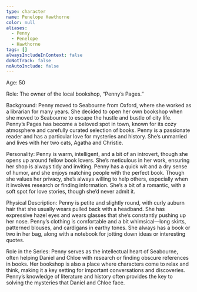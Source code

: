 ```yaml
---
type: character
name: Penelope Hawthorne
color: null
aliases:
  - Penny
  - Penelope
  - Hawthorne
tags: []
alwaysIncludeInContext: false
doNotTrack: false
noAutoInclude: false
---
```

Age: 50

Role: The owner of the local bookshop, “Penny’s Pages.”

Background: Penny moved to Seabourne from Oxford, where she worked as a librarian for many years. She decided to open her own bookshop when she moved to Seabourne to escape the hustle and bustle of city life. Penny’s Pages has become a beloved spot in town, known for its cozy atmosphere and carefully curated selection of books. Penny is a passionate reader and has a particular love for mysteries and history. She’s unmarried and lives with her two cats, Agatha and Christie.

Personality: Penny is warm, intelligent, and a bit of an introvert, though she opens up around fellow book lovers. She’s meticulous in her work, ensuring her shop is always tidy and inviting. Penny has a quick wit and a dry sense of humor, and she enjoys matching people with the perfect book. Though she values her privacy, she’s always willing to help others, especially when it involves research or finding information. She’s a bit of a romantic, with a soft spot for love stories, though she’d never admit it.

Physical Description: Penny is petite and slightly round, with curly auburn hair that she usually wears pulled back with a headband. She has expressive hazel eyes and wears glasses that she’s constantly pushing up her nose. Penny’s clothing is comfortable and a bit whimsical—long skirts, patterned blouses, and cardigans in earthy tones. She always has a book or two in her bag, along with a notebook for jotting down ideas or interesting quotes.

Role in the Series: Penny serves as the intellectual heart of Seabourne, often helping Daniel and Chloe with research or finding obscure references in books. Her bookshop is also a place where characters come to relax and think, making it a key setting for important conversations and discoveries. Penny’s knowledge of literature and history often provides the key to solving the mysteries that Daniel and Chloe face.